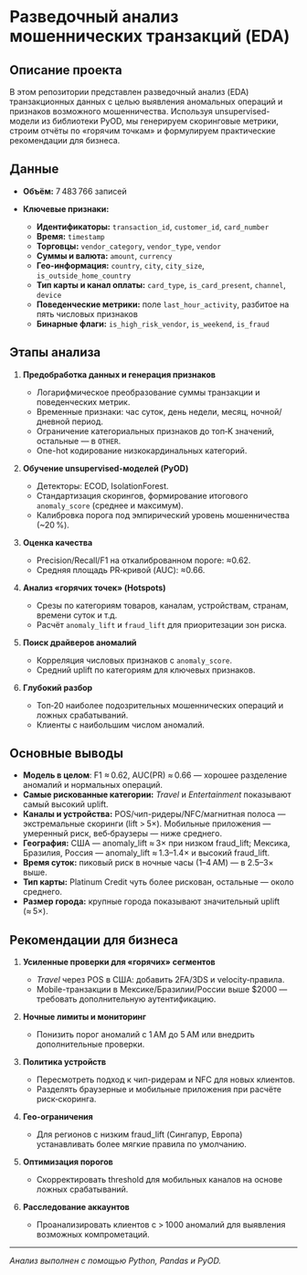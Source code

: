 # Разведочный анализ мошеннических транзакций (EDA)

## Описание проекта

В этом репозитории представлен разведочный анализ (EDA) транзакционных данных с целью выявления аномальных операций и признаков возможного мошенничества. Используя unsupervised-модели из библиотеки PyOD, мы генерируем скоринговые метрики, строим отчёты по «горячим точкам» и формулируем практические рекомендации для бизнеса.

## Данные

- **Объём:** 7 483 766 записей
- **Ключевые признаки:**

  - **Идентификаторы:** `transaction_id`, `customer_id`, `card_number`
  - **Время:** `timestamp`
  - **Торговцы:** `vendor_category`, `vendor_type`, `vendor`
  - **Суммы и валюта:** `amount`, `currency`
  - **Гео-информация:** `country`, `city`, `city_size`, `is_outside_home_country`
  - **Тип карты и канал оплаты:** `card_type`, `is_card_present`, `channel`, `device`
  - **Поведенческие метрики:** поле `last_hour_activity`, разбитое на пять числовых признаков
  - **Бинарные флаги:** `is_high_risk_vendor`, `is_weekend`, `is_fraud`

## Этапы анализа

1. **Предобработка данных и генерация признаков**

   - Логарифмическое преобразование суммы транзакции и поведенческих метрик.
   - Временные признаки: час суток, день недели, месяц, ночной/дневной период.
   - Ограничение категориальных признаков до топ‑K значений, остальные — в `OTHER`.
   - One-hot кодирование низкокардинальных категорий.

2. **Обучение unsupervised-моделей (PyOD)**

   - Детекторы: ECOD, IsolationForest.
   - Стандартизация скорингов, формирование итогового `anomaly_score` (среднее и максимум).
   - Калибровка порога под эмпирический уровень мошенничества (\~20 %).

3. **Оценка качества**

   - Precision/Recall/F1 на откалиброванном пороге: ≈0.62.
   - Средняя площадь PR‑кривой (AUC): ≈0.66.

4. **Анализ «горячих точек» (Hotspots)**

   - Срезы по категориям товаров, каналам, устройствам, странам, времени суток и т.д.
   - Расчёт `anomaly_lift` и `fraud_lift` для приоритезации зон риска.

5. **Поиск драйверов аномалий**

   - Корреляция числовых признаков с `anomaly_score`.
   - Средний uplift по категориям для ключевых признаков.

6. **Глубокий разбор**

   - Топ‑20 наиболее подозрительных мошеннических операций и ложных срабатываний.
   - Клиенты с наибольшим числом аномалий.

## Основные выводы

- **Модель в целом**: F1 ≈ 0.62, AUC(PR) ≈ 0.66 — хорошее разделение аномалий и нормальных операций.
- **Самые рискованные категории:** _Travel_ и _Entertainment_ показывают самый высокий uplift.
- **Каналы и устройства:** POS/чип-ридеры/NFC/магнитная полоса — экстремальные скоринги (lift > 5×). Мобильные приложения — умеренный риск, веб‑браузеры — ниже среднего.
- **География:** США — anomaly_lift ≈ 3× при низком fraud_lift; Мексика, Бразилия, Россия — anomaly_lift ≈ 1.3–1.4× и высокий fraud_lift.
- **Время суток:** пиковый риск в ночные часы (1–4 AM) — в 2.5–3× выше.
- **Тип карты:** Platinum Credit чуть более рискован, остальные — около среднего.
- **Размер города:** крупные города показывают значительный uplift (≈ 5×).

## Рекомендации для бизнеса

1. **Усиленные проверки для «горячих» сегментов**

   - _Travel_ через POS в США: добавить 2FA/3DS и velocity‑правила.
   - Mobile-транзакции в Мексике/Бразилии/России выше \$2000 — требовать дополнительную аутентификацию.

2. **Ночные лимиты и мониторинг**

   - Понизить порог аномалий с 1 AM до 5 AM или внедрить дополнительные проверки.

3. **Политика устройств**

   - Пересмотреть подход к чип-ридерам и NFC для новых клиентов.
   - Разделять браузерные и мобильные приложения при расчёте риск‑скоринга.

4. **Гео‑ограничения**

   - Для регионов с низким fraud_lift (Сингапур, Европа) устанавливать более мягкие правила по умолчанию.

5. **Оптимизация порогов**

   - Скорректировать threshold для мобильных каналов на основе ложных срабатываний.

6. **Расследование аккаунтов**

   - Проанализировать клиентов с > 1000 аномалий для выявления возможных компрометаций.

---

_Анализ выполнен с помощью Python, Pandas и PyOD._
